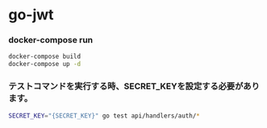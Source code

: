 # go-jwt

### docker-compose run

```sh
docker-compose build
docker-compose up -d
```

### テストコマンドを実行する時、SECRET_KEYを設定する必要があります。

```sh
SECRET_KEY="{SECRET_KEY}" go test api/handlers/auth/*
```
